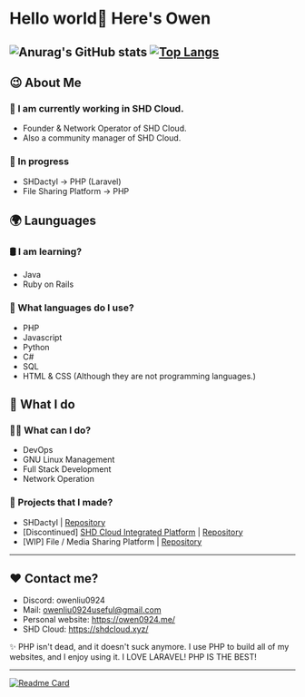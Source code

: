 # Hello world👋 Here's Owen

![Anurag's GitHub stats](https://github-readme-stats.vercel.app/api?username=owenliu0924&show_icons=true&theme=tokyonight)
[![Top Langs](https://github-readme-stats.vercel.app/api/top-langs/?username=owenliu0924&layout=donut)](https://github.com/anuraghazra/github-readme-stats)
---

## 😉 About Me

### 💾 I am currently working in SHD Cloud.
- Founder & Network Operator of SHD Cloud.
- Also a community manager of SHD Cloud.

### 👀 In progress
- SHDactyl → PHP (Laravel)
- File Sharing Platform → PHP

## 🌍 Launguages

### 🛢️ I am learning?
- Java
- Ruby on Rails

### 🔮 What languages do I use?
- PHP
- Javascript
- Python
- C#
- SQL
- HTML & CSS (Although they are not programming languages.)

## 🤗 What I do

### 🙋‍♂️ What can I do?
- DevOps
- GNU Linux Management
- Full Stack Development
- Network Operation

### 💎 Projects that I made?
- SHDactyl | [Repository](https://github.com/SHD-Development/SHDactyl)
- [Discontinued] [SHD Cloud Integrated Platform](https://scip.shdcloud.xyz) | [Repository](https://github.com/SHD-Development/SHD-Cloud-Integrated-Platform)
- [WIP] File / Media Sharing Platform | [Repository](https://github.com/owenliu0924/File-Sharing-Platform) 

---

## ❤️ Contact me?
- Discord: owenliu0924
- Mail: owenliu0924useful@gmail.com
- Personal website: https://owen0924.me/
- SHD Cloud: https://shdcloud.xyz/

✨ PHP isn't dead, and it doesn't suck anymore. I use PHP to build all of my websites, and I enjoy using it. I LOVE LARAVEL! PHP IS THE BEST!

---

[![Readme Card](https://github-readme-stats.vercel.app/api/pin/?username=SHD-Development&repo=SHDactyl&show_owner=true&theme=catppuccin_mocha)](https://github.com/SHD-Development/SHDactyl)
